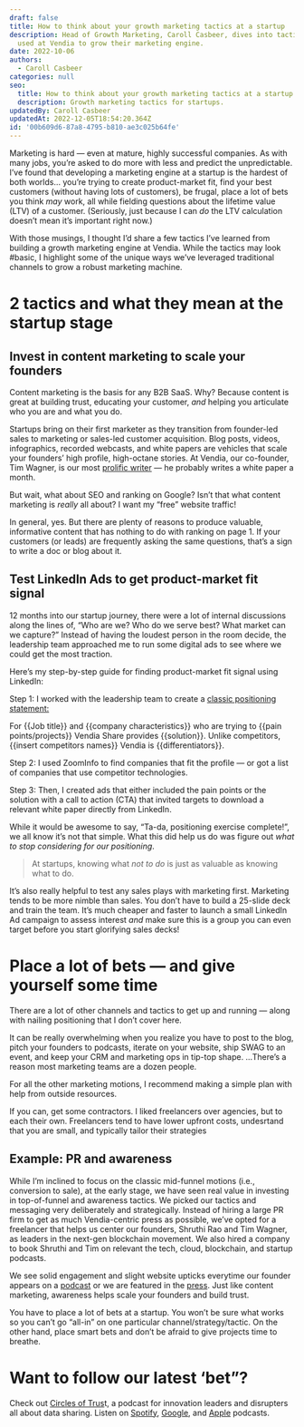 ```yaml
---
draft: false
title: How to think about your growth marketing tactics at a startup
description: Head of Growth Marketing, Caroll Casbeer, dives into tactics she
  used at Vendia to grow their marketing engine.
date: 2022-10-06
authors:
  - Caroll Casbeer
categories: null
seo:
  title: How to think about your growth marketing tactics at a startup
  description: Growth marketing tactics for startups.
updatedBy: Caroll Casbeer
updatedAt: 2022-12-05T18:54:20.364Z
id: '00b609d6-87a8-4795-b810-ae3c025b64fe'
---
```


Marketing is hard — even at mature, highly successful companies. As with many jobs, you’re asked to do more with less and predict the unpredictable. I’ve found that developing a marketing engine at a startup is the hardest of both worlds… you’re trying to create product-market fit, find your best customers (without having lots of customers), be frugal, place a lot of bets you think *may* work, all while fielding questions about the lifetime value (LTV) of a customer. (Seriously, just because I can *do* the LTV calculation doesn’t mean it’s important right now.)  

With those musings, I thought I’d share a few tactics I’ve learned from building a growth marketing engine at Vendia. While the tactics may look #basic, I highlight some of the unique ways we’ve leveraged traditional channels to grow a robust marketing machine.  

# 2 tactics and what they mean at the startup stage

## Invest in content marketing to scale your founders

Content marketing is the basis for any B2B SaaS. Why? Because content is great at building trust, educating your customer, *and* helping you articulate who you are and what you do. 

Startups bring on their first marketer as they transition from founder-led sales to marketing or sales-led customer acquisition. Blog posts, videos, infographics, recorded webcasts, and white papers are vehicles that scale your founders’ high profile, high-octane stories. At Vendia, our co-founder, Tim Wagner, is our most [prolific writer](https://www.vendia.com/blog/author/tim-wagner) — he probably writes a white paper a month. 

But wait, what about SEO and ranking on Google? Isn’t that what content marketing is *really* all about? I want my “free” website traffic!

In general, yes. But there are plenty of reasons to produce valuable, informative content that has nothing to do with ranking on page 1. If your customers (or leads) are frequently asking the same questions, that’s a sign to write a doc or blog about it. 

## Test LinkedIn Ads to get product-market fit signal

12 months into our startup journey, there were a lot of internal discussions along the lines of, “Who are we? Who do we serve best? What market can we capture?” Instead of having the loudest person in the room decide, the leadership team approached me to run some digital ads to see where we could get the most traction. 

Here’s my step-by-step guide for finding product-market fit signal using LinkedIn:

Step 1: I worked with the leadership team to create a [classic positioning statement:](https://blog.hubspot.com/sales/positioning-statement)

For {{Job title}} and {{company characteristics}} who are trying to {{pain points/projects}} Vendia Share provides {{solution}}. Unlike competitors, {{insert competitors names}} Vendia is {{differentiators}}. 

Step 2: I used ZoomInfo to find companies that fit the profile — or got a list of companies that use competitor technologies.

Step 3: Then, I created ads that either included the pain points or the solution with a call to action (CTA) that invited targets to download a relevant white paper directly from LinkedIn. 

While it would be awesome to say, “Ta-da, positioning exercise complete!”, we all know it’s not that simple. What this did help us do was figure out *what to stop considering for our positioning*. 

> At startups, knowing what *not to do* is just as valuable as knowing what to do.

It’s also really helpful to test any sales plays with marketing first. Marketing tends to be more nimble than sales. You don’t have to build a 25-slide deck and train the team. It’s much cheaper and faster to launch a small LinkedIn Ad campaign to assess interest *and* make sure this is a group you can even target before you start glorifying sales decks!

# Place a lot of bets — and give yourself some time

There are a lot of other channels and tactics to get up and running — along with nailing positioning that I don’t cover here. 

It can be really overwhelming when you realize you have to post to the blog, pitch your founders to podcasts, iterate on your website, ship SWAG to an event, and keep your CRM and marketing ops in tip-top shape. …There’s a reason most marketing teams are a dozen people. 

For all the other marketing motions, I recommend making a simple plan with help from outside resources. 

If you can, get some contractors. l liked freelancers over agencies, but to each their own. Freelancers tend to have lower upfront costs, undesrtand that you are small, and typically tailor their strategies 

## Example: PR and awareness

While I’m inclined to focus on the classic mid-funnel motions (i.e., conversion to sale), at the early stage, we have seen real value in investing in top-of-funnel and awareness tactics. We picked our tactics and messaging very deliberately and strategically. Instead of hiring a large PR firm to get as much Vendia-centric press as possible, we’ve opted for a freelancer that helps us center our founders, Shruthi Rao and Tim Wagner, as leaders in the next-gen blockchain movement. We also hired a company to book Shruthi and Tim on relevant the tech, cloud, blockchain, and startup podcasts. 

We see solid engagement and slight website upticks everytime our founder appears on a [podcast](https://www.thecloudcast.net/2022/08/real-time-data-cloud.html) or we are featured in the [press](https://vendia.com/press). Just like content marketing, awareness helps scale your founders and build trust. 

You have to place a lot of bets at a startup. You won’t be sure what works so you can’t go “all-in” on one particular channel/strategy/tactic. On the other hand, place smart bets and don’t be afraid to give projects time to breathe.

# Want to follow our latest ‘bet”?

Check out [Circles of Trus](https://vendia.com/resources/circles-of-trust)t, a podcast for innovation leaders and disrupters all about data sharing. Listen on [Spotify](https://open.spotify.com/show/49kZwowJkYxjceHIax2zxK), [Google](https://podcasts.google.com/feed/aHR0cHM6Ly9mYXN0Lndpc3RpYS5jb20vY2hhbm5lbHMvYWw5cWQ4MTdkcS9yc3M), and [Apple](https://podcasts.apple.com/us/podcast/circles-of-trust/id1645908970) podcasts.